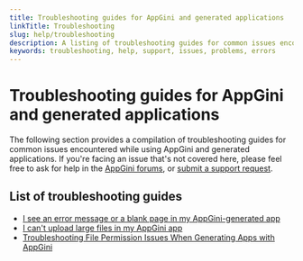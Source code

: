```yaml
---
title: Troubleshooting guides for AppGini and generated applications
linkTitle: Troubleshooting
slug: help/troubleshooting
description: A listing of troubleshooting guides for common issues encountered while using AppGini and generated applications.
keywords: troubleshooting, help, support, issues, problems, errors
---
```


# Troubleshooting guides for AppGini and generated applications

The following section provides a compilation of troubleshooting guides for common issues encountered while using AppGini and generated applications. If you're facing an issue that's not covered here, please feel free to ask for help in the [AppGini forums](https://forums.appgini.com), or [submit a support request](https://bigprof.com/appgini/support-request).

## List of troubleshooting guides

- [I see an error message or a blank page in my AppGini-generated app](../advanced-topics/troubleshooting-errors-and-blank-pages.md)
- [I can't upload large files in my AppGini app](configuring-file-upload-size.md)
- [Troubleshooting File Permission Issues When Generating Apps with AppGini](appgini-file-write-permission-issues-windows.md)


